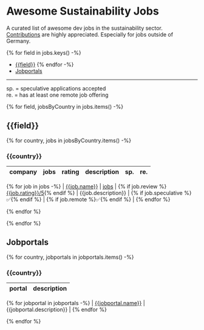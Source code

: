 # Awesome Sustainability Jobs

A curated list of awesome dev jobs in the sustainability sector.\
[Contributions](https://github.com/pogopaule/awesome-sustainability-jobs/blob/main/CONTRIBUTING.md) are highly appreciated. Especially for jobs outside of Germany.

{% for field in jobs.keys() -%}
- [{{field}}]({{tocLink(field)}})
{% endfor -%}
- [Jobportals](#jobportals)

---

sp. = speculative applications accepted\
re. = has at least one remote job offering

{% for field, jobsByCountry in jobs.items() -%}
## {{field}}

{% for country, jobs in jobsByCountry.items() -%}
### {{country}}

| company | jobs | rating | description | sp. | re. |
| - | - | - | - | - | - |
{% for job in jobs -%}
| [{{job.name}}]({{job.website}}) | [jobs]({{job.jobs}}) | {% if job.review %}[{{job.rating}}/5]({{job.review}}){% endif %} | {{job.description}} | {% if job.speculative %}✅{% endif %} | {% if job.remote %}✅{% endif %} |
{% endfor %}

{% endfor %}

{% endfor %}

## Jobportals

{% for country, jobportals in jobportals.items() -%}
### {{country}}

| portal | description |
| - | - |
{% for jobportal in jobportals -%}
| [{{jobportal.name}}]({{jobportal.website}}) | {{jobportal.description}} |
{% endfor %}

{% endfor %}
